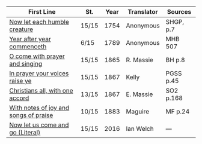 | First Line                                               | St.   | Year | Translator | Sources   |
| -------------------------------------------------------- | ----- | ---- | ---------- | --------- |
| [Now let each humble creature](english/anonymous_1)      | 15/15 | 1754 | Anonymous  | SHGP, p.7 |
| [Year after year commenceth](english/anonymous_2)        | 6/15  | 1789 | Anonymous  | MHB 507   |
| [O come with prayer and singing](english/massie_r)       | 15/15 | 1865 | R. Massie  | BH p.8    |
| [In prayer your voices raise ye](english/kelly)          | 15/15 | 1867 | Kelly      | PGSS p.45 |
| [Christians all, with one accord](english/massie_e)      | 13/15 | 1867 | E. Massie  | SO2 p.168 |
| [With notes of joy and songs of praise](english/maguire) | 10/15 | 1883 | Maguire    | MF p.24   |
| [Now let us come and go (Literal)](english/literal)      | 15/15 | 2016 | Ian Welch  | —         |

